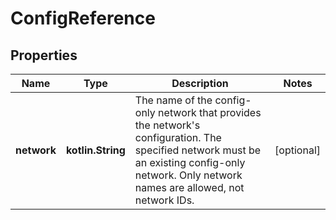 # ConfigReference

## Properties

| Name        | Type              | Description                                                                                                                                                                                        | Notes      |
|-------------|-------------------|----------------------------------------------------------------------------------------------------------------------------------------------------------------------------------------------------|------------|
| **network** | **kotlin.String** | The name of the config-only network that provides the network&#39;s configuration. The specified network must be an existing config-only network. Only network names are allowed, not network IDs. | [optional] |



